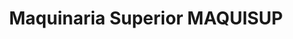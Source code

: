 ---
title: "Maquinaria Superior MAQUISUP"
url: /guayaquil/maquinaria-superior-maquisup/
shop: Werkzeuge
---